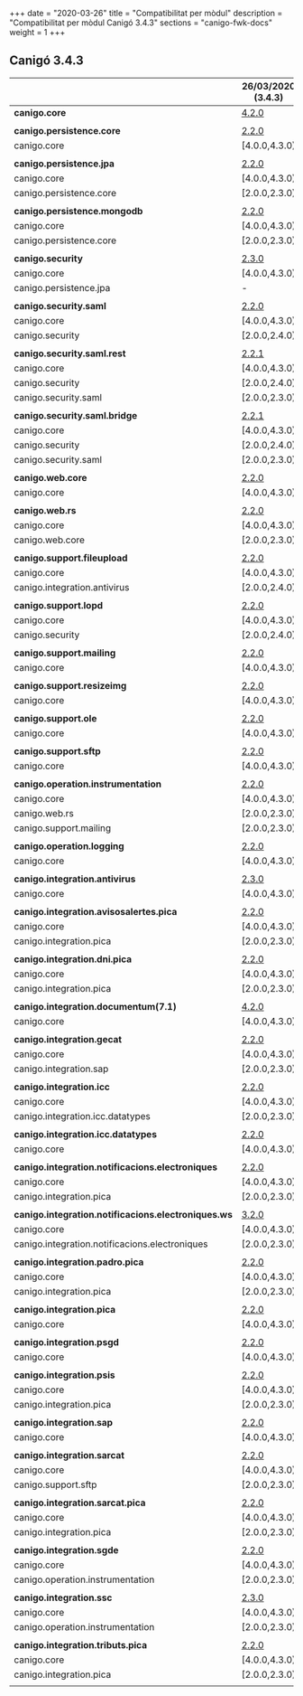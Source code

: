 +++
date        = "2020-03-26"
title       = "Compatibilitat per mòdul"
description = "Compatibilitat per mòdul Canigó 3.4.3"
sections    = "canigo-fwk-docs"
weight      = 1
+++

## Canigó 3.4.3

|                                                   		| 26/03/2020 (3.4.3)																															|
|---------------------------------------------------		|-----------------------------------------------------------------------------		|
| **canigo.core**                                   		| [4.2.0](/plataformes/canigo/documentacio-llibreries/canigo.core/4.2.0/) 								|
|                                                   		|               																																	|
| **canigo.persistence.core**                        		| [2.2.0](/plataformes/canigo/documentacio-llibreries/canigo.persistence.core/2.2.0/) |
| canigo.core                                       		| [4.0.0,4.3.0)  																																	|
|                                                   		|               																																	|
| **canigo.persistence.jpa**                         		| [2.2.0](/plataformes/canigo/documentacio-llibreries/canigo.persistence.jpa/2.2.0/)			|
| canigo.core                                       		| [4.0.0,4.3.0)  																																	|
| canigo.persistence.core                           		| [2.0.0,2.3.0)  																																	|
|                                                   		|               																																	|
| **canigo.persistence.mongodb**                     		| [2.2.0](/plataformes/canigo/documentacio-llibreries/canigo.persistence.mongodb/2.2.0/)          																																	|
| canigo.core                                       		| [4.0.0,4.3.0)  																																	|
| canigo.persistence.core                           		| [2.0.0,2.3.0)  																																	|
|                                                   		|               																																	|
| **canigo.security**                                		| [2.3.0](/plataformes/canigo/documentacio-llibreries/canigo.security/2.3.0/) |
| canigo.core                                       		| [4.0.0,4.3.0)  																																	|
| canigo.persistence.jpa                             		| -             																																	|
|                                                   		|               																																	|
| **canigo.security.saml**                           		| [2.2.0](/plataformes/canigo/documentacio-llibreries/canigo.security.saml/2.2.0/) |
| canigo.core                                       		| [4.0.0,4.3.0)  																																	|
| canigo.security                                   		| [2.0.0,2.4.0) 																																	|
|                                                   		|               																																	|
| **canigo.security.saml.rest**                      		| [2.2.1](/plataformes/canigo/documentacio-llibreries/canigo.security.saml.rest/2.3.0/)|
| canigo.core                                       		| [4.0.0,4.3.0)  																																	|
| canigo.security                                   		| [2.0.0,2.4.0) 																																	|
| canigo.security.saml                               		| [2.0.0,2.3.0) 																																	|
|                                                   		|               																																	|
| **canigo.security.saml.bridge**                    		| [2.2.1](/plataformes/canigo/documentacio-llibreries/canigo.security.saml.bridge/2.3.0/)|
| canigo.core                                       		| [4.0.0,4.3.0)  																																	|
| canigo.security                                   		| [2.0.0,2.4.0) 																																	|
| canigo.security.saml                               		| [2.0.0,2.3.0) 																																	|
|                                                   		|               																																	|
| **canigo.web.core**                                		| [2.2.0](/plataformes/canigo/documentacio-llibreries/canigo.web.core/2.2.0/) |
| canigo.core                                       		| [4.0.0,4.3.0)  																																	|
|                                                   		|               																																	|
| **canigo.web.rs**                                  		| [2.2.0](/plataformes/canigo/documentacio-llibreries/canigo.web.rs/2.2.0/) |
| canigo.core                                       		| [4.0.0,4.3.0)  																																	|
| canigo.web.core                                   		| [2.0.0,2.3.0) 																																	|
|                                                   		|               																																	|
| **canigo.support.fileupload**                      		| [2.2.0](/plataformes/canigo/documentacio-llibreries/canigo.support.fileupload/2.2.0/) |
| canigo.core                                       		| [4.0.0,4.3.0)  																																	|
| canigo.integration.antivirus                      		| [2.0.0,2.4.0) 																																	|
|                                                   		|               																																	|
| **canigo.support.lopd**                            		| [2.2.0](/plataformes/canigo/documentacio-llibreries/canigo.support.lopd/2.2.0/) |
| canigo.core                                       		| [4.0.0,4.3.0)  																																	|
| canigo.security                                   		| [2.0.0,2.4.0) 																																	|
|                                                   		|               																																	|
| **canigo.support.mailing**                         		| [2.2.0](/plataformes/canigo/documentacio-llibreries/canigo.support.mailing/2.2.0/) |
| canigo.core                                       		| [4.0.0,4.3.0)  																																	|
|                                                   		|               																																	|
| **canigo.support.resizeimg**                         	| [2.2.0](/plataformes/canigo/documentacio-llibreries/canigo.support.resizeimg/2.2.0/) |
| canigo.core                                       		| [4.0.0,4.3.0)  																																	|
|                                                   		|               																																	|
| **canigo.support.ole**                             		| [2.2.0](/plataformes/canigo/documentacio-llibreries/canigo.support.ole/2.2.0/) |
| canigo.core                                       		| [4.0.0,4.3.0)  																																	|
|                                                   		|               																																	|
| **canigo.support.sftp**                            		| [2.2.0](/plataformes/canigo/documentacio-llibreries/canigo.support.sftp/2.2.0/) |
| canigo.core                                       		| [4.0.0,4.3.0)  																																	|
|                                                   		|               																																	|
| **canigo.operation.instrumentation**               		| [2.2.0](/plataformes/canigo/documentacio-llibreries/canigo.operation.instrumentation/2.2.0/) |
| canigo.core                                       		| [4.0.0,4.3.0)  																																	|
| canigo.web.rs                                   			| [2.0.0,2.3.0) 																																	|
| canigo.support.mailing                           			| [2.0.0,2.3.0) 																																	|
|                                                   		|               																																	|
| **canigo.operation.logging**                       		| [2.2.0](/plataformes/canigo/documentacio-llibreries/canigo.operation.logging/2.2.0/) |
| canigo.core                                       		| [4.0.0,4.3.0)  																																	|
|                                                   		|               																																	|
| **canigo.integration.antivirus**                   		| [2.3.0](/plataformes/canigo/documentacio-llibreries/canigo.integration.antivirus/2.3.0/) |
| canigo.core                                       		| [4.0.0,4.3.0)  																																	|
|                                                   		|               																																	|
| **canigo.integration.avisosalertes.pica**          		| [2.2.0](/plataformes/canigo/documentacio-llibreries/canigo.integration.avisosalertes.pica/2.2.0/) |
| canigo.core                                       		| [4.0.0,4.3.0)  																																	|
| canigo.integration.pica                           		| [2.0.0,2.3.0) 																																	|
|                                                   		|               																																	|
| **canigo.integration.dni.pica**                    		| [2.2.0](/plataformes/canigo/documentacio-llibreries/canigo.integration.dni.pica/2.2.0/) |
| canigo.core                                       		| [4.0.0,4.3.0)  																																	|
| canigo.integration.pica                           		| [2.0.0,2.3.0) 																																	|
|                                                   		|               																																	|
| **canigo.integration.documentum(7.1)**             		| [4.2.0](/plataformes/canigo/documentacio-llibreries/canigo.integration.documentum/4.2.0/) |
| canigo.core                                       		| [4.0.0,4.3.0)  																																	|
|                                                   		|               																																	|
| **canigo.integration.gecat**                       		| [2.2.0](/plataformes/canigo/documentacio-llibreries/canigo.integration.gecat/2.2.0/) |
| canigo.core                                       		| [4.0.0,4.3.0)  																																	|
| canigo.integration.sap                            		| [2.0.0,2.3.0) 																																	|
|                                                   		|               																																	|
| **canigo.integration.icc**                         		| [2.2.0](/plataformes/canigo/documentacio-llibreries/canigo.integration.icc/2.2.0/) |
| canigo.core                                       		| [4.0.0,4.3.0)  																																	|
| canigo.integration.icc.datatypes                  		| [2.0.0,2.3.0)  																																	|
|                                                   		|               																																	|
| **canigo.integration.icc.datatypes**               		| [2.2.0](/plataformes/canigo/documentacio-llibreries/canigo.integration.icc.datatypes/2.2.0/) |
| canigo.core                                       		| [4.0.0,4.3.0)  																																	|
|                                                   		|               																																	|
| **canigo.integration.notificacions.electroniques** 		| [2.2.0](/plataformes/canigo/documentacio-llibreries/canigo.integration.notificacions.electroniques/2.2.0/) |
| canigo.core                                       		| [4.0.0,4.3.0)  																																	|
| canigo.integration.pica                           		| [2.0.0,2.3.0) 																																	|
|                                                   		|               																																	|
| **canigo.integration.notificacions.electroniques.ws**	| [3.2.0](/plataformes/canigo/documentacio-llibreries/canigo.integration.notificacions.electroniques.ws/3.2.0/) |
| canigo.core                                       		| [4.0.0,4.3.0)  																																	|
| canigo.integration.notificacions.electroniques    		| [2.0.0,2.3.0) 																																	|
|                                                   		|               																																	|
| **canigo.integration.padro.pica**                  		| [2.2.0](/plataformes/canigo/documentacio-llibreries/canigo.integration.padro.pica/2.2.0/) |
| canigo.core                                       		| [4.0.0,4.3.0)  																																	|
| canigo.integration.pica                           		| [2.0.0,2.3.0) 																																	|
|                                                   		|               																																	|
| **canigo.integration.pica**                        		| [2.2.0](/plataformes/canigo/documentacio-llibreries/canigo.integration.pica/2.2.0/) |
| canigo.core                                       		| [4.0.0,4.3.0)  																																	|
|                                                   		|               																																	|
| **canigo.integration.psgd**                        		| [2.2.0](/plataformes/canigo/documentacio-llibreries/canigo.integration.psgd/2.2.0/) |
| canigo.core                                       		| [4.0.0,4.3.0)  																																	|
|                                                   		|               																																	|
| **canigo.integration.psis**                        		| [2.2.0](/plataformes/canigo/documentacio-llibreries/canigo.integration.psis/2.2.0/) |
| canigo.core                                       		| [4.0.0,4.3.0)  																																	|
| canigo.integration.pica                           		| [2.0.0,2.3.0) 																																	|
|                                                   		|               																																	|
| **canigo.integration.sap**                         		| [2.2.0](/plataformes/canigo/documentacio-llibreries/canigo.integration.sap/2.2.0/) |
| canigo.core                                       		| [4.0.0,4.3.0)  																																	|
|                                                   		|               																																	|
| **canigo.integration.sarcat**                      		| [2.2.0](/plataformes/canigo/documentacio-llibreries/canigo.integration.sarcat/2.2.0/) |
| canigo.core                                       		| [4.0.0,4.3.0)  																																	|
| canigo.support.sftp                               		| [2.0.0,2.3.0) 																																	|
|                                                   		|               																																	|
| **canigo.integration.sarcat.pica**                 		| [2.2.0](/plataformes/canigo/documentacio-llibreries/canigo.integration.sarcat.pica/2.2.0/) |
| canigo.core                                       		| [4.0.0,4.3.0)  																																	|
| canigo.integration.pica                           		| [2.0.0,2.3.0) 																																	|
|                                                   		|               																																	|
| **canigo.integration.sgde**                        		| [2.2.0](/plataformes/canigo/documentacio-llibreries/canigo.integration.sgde/2.2.0/) |
| canigo.core                                       		| [4.0.0,4.3.0)  																																	|
| canigo.operation.instrumentation                  		| [2.0.0,2.3.0) 																																	|
|                                                   		|               																																	|
| **canigo.integration.ssc**                         		| [2.3.0](/plataformes/canigo/documentacio-llibreries/canigo.integration.ssc/2.3.0/) |
| canigo.core                                       		| [4.0.0,4.3.0)  																																	|
| canigo.operation.instrumentation                  		| [2.0.0,2.3.0) 																																	|
|                                                   		|               																																	|
| **canigo.integration.tributs.pica**                		| [2.2.0](/plataformes/canigo/documentacio-llibreries/canigo.integration.tributs.pica/2.2.0/) |
| canigo.core                                       		| [4.0.0,4.3.0)  																																	|
| canigo.integration.pica                           		| [2.0.0,2.3.0) 																																	|
|                                                   		|               																																	|